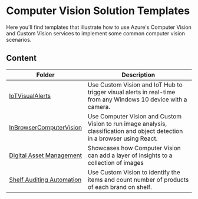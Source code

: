# Computer Vision Solution Templates

Here you'll find templates that illustrate how to use Azure's Computer Vision and Custom Vision services to implement some common computer vision scenarios.

## Content

| Folder | Description |
|-------------|-------------|
| [IoTVisualAlerts](/IoTVisualAlerts) | Use Custom Vision and IoT Hub to trigger visual alerts in real-time from any Windows 10 device with a camera.|
| [InBrowserComputerVision](/InBrowserComputerVision) | Use Computer Vision and Custom Vision to run image analysis, classification and object detection in a browser using React.|
| [Digital Asset Management](/DigitalAssetManagement) | Showcases how Computer Vision can add a layer of insights to a collection of images|
| [Shelf Auditing Automation](/ShelfAuditingAutomation) | Use Custom Vision to identify the items and count number of products of each brand on shelf.|
